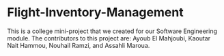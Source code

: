 # Flight-Inventory-Management
This is a college mini-project that we created for our Software Engineering module. The contributors to this project are: Ayoub El Mahjoubi, Kaoutar Nait Hammou, Nouhail Ramzi, and Assahli Maroua.
